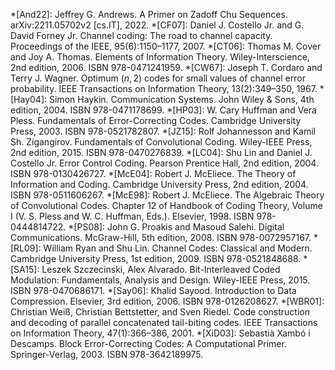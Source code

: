 *[And22]: Jeffrey G. Andrews. A Primer on Zadoff Chu Sequences. arXiv:2211.05702v2 [cs.IT], 2022.
*[CF07]: Daniel J. Costello Jr. and G. David Forney Jr. Channel coding: The road to channel capacity. Proceedings of the IEEE, 95(6):1150–1177, 2007.
*[CT06]: Thomas M. Cover and Joy A. Thomas. Elements of Information Theory. Wiley-Interscience, 2nd edition, 2006. ISBN 978-0471241959.
*[CW67]: Joseph T. Cordaro and Terry J. Wagner. Optimum $(n, 2)$ codes for small values of channel error probability. IEEE Transactions on Information Theory, 13(2):349–350, 1967.
*[Hay04]: Simon Haykin. Communication Systems. John Wiley & Sons, 4th edition, 2004. ISBN 978-0471178699.
*[HP03]: W. Cary Huffman and Vera Pless. Fundamentals of Error-Correcting Codes. Cambridge University Press, 2003. ISBN 978-0521782807.
*[JZ15]: Rolf Johannesson and Kamil Sh. Zigangirov. Fundamentals of Convolutional Coding. Wiley-IEEE Press, 2nd edition, 2015. ISBN 978-0470276839.
*[LC04]: Shu Lin and Daniel J. Costello Jr. Error Control Coding. Pearson Prentice Hall, 2nd edition, 2004. ISBN 978-0130426727.
*[McE04]: Robert J. McEliece. The Theory of Information and Coding. Cambridge University Press, 2nd edition, 2004. ISBN 978-0511606267.
*[McE98]: Robert J. McEliece. The Algebraic Theory of Convolutional Codes. Chapter 12 of Handbook of Coding Theory, Volume I (V. S. Pless and W. C. Huffman, Eds.). Elsevier, 1998. ISBN  978-0444814722.
*[PS08]: John G. Proakis and Masoud Salehi. Digital Communications. McGraw-Hill, 5th edition, 2008. ISBN 978-0072957167.
*[RL09]: William Ryan and Shu Lin. Channel Codes: Classical and Modern. Cambridge University Press, 1st edition, 2009. ISBN 978-0521848688.
*[SA15]: Leszek Szczecinski, Alex Alvarado. Bit-Interleaved Coded Modulation: Fundamentals, Analysis and Design. Wiley-IEEE Press, 2015. ISBN 978-0470686171.
*[Say06]: Khalid Sayood. Introduction to Data Compression. Elsevier, 3rd edition, 2006. ISBN 978-0126208627.
*[WBR01]: Christian Weiß, Christian Bettstetter, and Sven Riedel. Code construction and decoding of parallel concatenated tail-biting codes. IEEE Transactions on Information Theory, 47(1):366–386, 2001.
*[XiD03]: Sebastià Xambó i Descamps. Block Error-Correcting Codes: A Computational Primer. Springer-Verlag, 2003. ISBN 978-3642189975.
